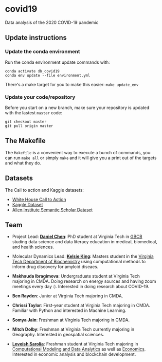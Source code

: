 # covid19
Data analysis of the 2020 COVID-19 pandemic

## Update instructions

### Update the conda environment

Run the conda environment update commands with:

```
conda activate db_covid19
conda env update --file environment.yml
```

There's a make target for you to make this easier: `make update_env`

### Update your code/repository

Before you start on a new branch, make sure your repository is updated with the lastest `master` code:

```
git checkout master
git pull origin master
```

## The Makefile

The `Makefile` is a convenient way to execute a bunch of commands, you can run `make all` or simply `make` and it will give you a print out of the targets and what they do.

## Datasets

The Call to action and Kaggle datasets:

- [White House Call to Action](https://www.whitehouse.gov/briefings-statements/call-action-tech-community-new-machine-readable-covid-19-dataset/?utm_source=link&utm_medium=header)
- [Kaggle Dataset](https://www.kaggle.com/allen-institute-for-ai/CORD-19-research-challenge)
- [Allen Institute Semantic Scholar Dataset](https://pages.semanticscholar.org/coronavirus-research)

## Team

- Project Lead: **[Daniel Chen](https://daniel.rbind.io/)**: PhD student at Virginia Tech in [GBCB](https://gbcb.graduateschool.vt.edu/) studing data science and data literacy education in medical, biomedical, and health sciences.

- Molecular Dynamics Lead: **[Kelsie King](https://github.com/kelsieking23)**: Masters student in the [Virginia Tech Department of Biochemistry](https://www.biochem.vt.edu/) using computational methods to inform drug discovery for amyloid diseaes.

- **Makhsuda Ibragimova**: Undergraduate student at Virginia Tech majoring in CMDA. Doing research on energy sources and having zoom meetings every day :). Interested in doing research about COVID-19.  

- **Ben Rayden**: Junior at Virginia Tech majoring in CMDA.

- **Chrissi Taylor**: First-year student at Virginia Tech majoring in CMDA. Familiar with Python and interested in Machine Learning.

- **Somya Jain**: Freshman at Virginia Tech majoring in CMDA.

- **Mitch Dolby**: Freshman at Virginia Tech currently majoring in Geography. Interested in geospatial sciences.

- **[Loveish Sarolia](https://github.com/loveishsarolia)**: Freshman student at Virginia Tech majoring in [Computational Modeling and Data Analytics](https://vt.edu/academics/majors/computational-modeling-and-data-analytics.html) as well as [Economics](https://econ.vt.edu/). Interested in economic analysis and blockchain development.
